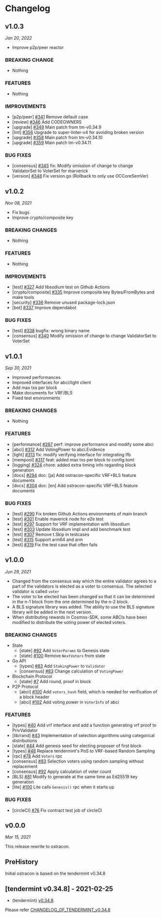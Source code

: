 # Changelog

## v1.0.3

*Jan 20, 2022*
* Improve p2p/peer reactor

### BREAKING CHANGE
- Nothing

### FEATURES
- Nothing

### IMPROVEMENTS
- [p2p/peer] [\#341](https://github.com/line/ostracon/pull/341) Remove default case
- [review] [\#346](https://github.com/line/ostracon/pull/346) Add CODEOWNERS
- [upgrade] [\#349](https://github.com/line/ostracon/pull/349) Main patch from tm-v0.34.9
- [lint] [\#356](https://github.com/line/ostracon/pull/356) Upgrade to super-linter-v4 for avoiding broken version
- [upgrade] [\#358](https://github.com/line/ostracon/pull/358) Main patch from tm-v0.34.10
- [upgrade] [\#359](https://github.com/line/ostracon/pull/359) Main patch tm-v0.34.11

### BUG FIXES
- [consensus] [\#345](https://github.com/line/ostracon/pull/345) fix: Modify omission of change to change ValidatorSet to VoterSet for marverick
- [version] [\#348](https://github.com/line/ostracon/pull/348) Fix version.go (Rollback to only use OCCoreSemVer)

## v1.0.2

*Nov 08, 2021*

* Fix bugs
* Improve crypto/composite key

### BREAKING CHANGES
- Nothing

### FEATURES
- Nothing

### IMPROVEMENTS
- [test] [\#327](https://github.com/line/ostracon/pull/327) Add libsodium test on Github Actions
- [crypto/composite] [\#335](https://github.com/line/ostracon/pull/335) Improve composite key Bytes/FromBytes and make tools
- [security] [\#336](https://github.com/line/ostracon/pull/336) Remove unused package-lock.json
- [bot] [\#337](https://github.com/line/ostracon/pull/337) Improve dependabot

### BUG FIXES
- [test] [\#338](https://github.com/line/ostracon/pull/338) bugfix: wrong binary name
- [consensus] [\#340](https://github.com/line/ostracon/pull/340) Modify omission of change to change ValidatorSet to VoterSet

## v1.0.1

*Sep 30, 2021*

* Improved performances
* Improved interfaces for abci/light client
* Add max txs per block
* Make documents for VRF/BLS
* Fixed test environments

### BREAKING CHANGES
- Nothing

### FEATURES
- [performance] [\#287](https://github.com/line/ostracon/pull/287) perf: improve performance and modify some abci
- [abci] [\#312](https://github.com/line/ostracon/pull/312) Add VotingPower to abci.Evidence
- [light] [\#313](https://github.com/line/ostracon/pull/313) fix: modify verifying interface for integrating lfb
- [mempool] [\#317](https://github.com/line/ostracon/pull/317) feat: added max txs per block to config.toml
- [logging] [\#324](https://github.com/line/ostracon/pull/324) chore: added extra timing info regarding block generation
- [docs] [\#294](https://github.com/line/ostracon/pull/294) doc: [ja] Add ostracon-specific VRF+BLS feature documents
- [docs] [\#304](https://github.com/line/ostracon/pull/304) doc: [en] Add ostracon-specific VRF+BLS feature documents

### BUG FIXES
- [test] [\#290](https://github.com/line/ostracon/pull/290) Fix broken Github Actions environments of main branch
- [test] [\#301](https://github.com/line/ostracon/pull/301) Enable maverick node for e2e test
- [test] [\#297](https://github.com/line/ostracon/pull/297) Support for VRF implementation with libsodium
- [test] [\#303](https://github.com/line/ostracon/pull/303) Update libsodium impl and add benchmark test
- [test] [\#307](https://github.com/line/ostracon/pull/307) Remove t.Skip in testcases
- [test] [\#315](https://github.com/line/ostracon/pull/315) Support arm64 and arm
- [test] [\#319](https://github.com/line/ostracon/pull/319) Fix the test case that often fails

## v1.0.0

*Jun 29, 2021*

* Changed from the consensus way which the entire validator agrees to a part of the validators is elected as a voter to
  consensus. The selected validator is called `voter`
* The voter to be elected has been changed so that it can be determined in the n-1 block from the one determined by
  the n-2 block.
* A BLS signature library was added. The ability to use the BLS signature library will be added in the next version.
* When distributing rewards in Cosmos-SDK, some ABCIs have been modified to distribute the voting power of elected
  voters.

### BREAKING CHANGES
- State
  - [state] [\#92](https://github.com/line/ostracon/pull/92) Add `VoterParams` to Genesis state
  - [state] [\#100](https://github.com/line/ostracon/pull/100) Remove `NextVoters` from state
- Go API
  - [types] [\#83](https://github.com/line/ostracon/pull/83) Add `StakingPower` to `Validator`
  - [consensus] [\#83](https://github.com/line/ostracon/pull/83) Change calculation of `VotingPower`
- Blockchain Protocol
  - [state] [\#7](https://github.com/line/ostracon/issues/7) Add round, proof in block
- P2P Protocol
  - [abci] [\#100](https://github.com/line/ostracon/pull/100) Add `voters_hash` field, which is needed for verification of a block header
  - [abci] [\#102](https://github.com/line/ostracon/pull/102) Add voting power in `VoterInfo` of abci

### FEATURES
- [types] [\#40](https://github.com/line/ostracon/issues/40) Add vrf interface and add a function generating vrf proof to PrivValidator
- [lib/rand] [\#43](https://github.com/line/ostracon/issues/43) Implementation of selection algorithms using categorical distributions
- [state] [\#44](https://github.com/line/ostracon/issues/44) Add genesis seed for electing proposer of first block
- [types] [\#48](https://github.com/line/ostracon/issues/48) Replace tendermint's PoS to VRF-based Random Sampling
- [rpc] [\#78](https://github.com/line/ostracon/pull/78) Add `Voters` rpc
- [consensus] [\#83](https://github.com/line/ostracon/pull/83) Selection voters using random sampling without replacement
- [consensus] [\#92](https://github.com/line/ostracon/pull/92) Apply calculation of voter count
- [BLS] [\#81](https://github.com/line/ostracon/issues/81) Modify to generate at the same time as Ed25519 key generation
- [lite] [\#100](https://github.com/line/ostracon/pull/100) Lite calls `Genesis()` rpc when it starts up

### BUG FIXES
- [circleCI] [\#76](https://github.com/line/ostracon/pull/76) Fix contract test job of circleCI

## v0.0.0

*Mar 15, 2021*

This release rewrite to ostracon.

## PreHistory
Initial ostracon is based on the tendermint v0.34.8

## [tendermint v0.34.8] - 2021-02-25

* (tendermint) [v0.34.8](https://github.com/tendermint/tendermint/releases/tag/v0.34.8).

Please refer [CHANGELOG_OF_TENDERMINT_v0.34.8](https://github.com/tendermint/tendermint/blob/v0.34.8/CHANGELOG.md)
<!-- Release links -->
